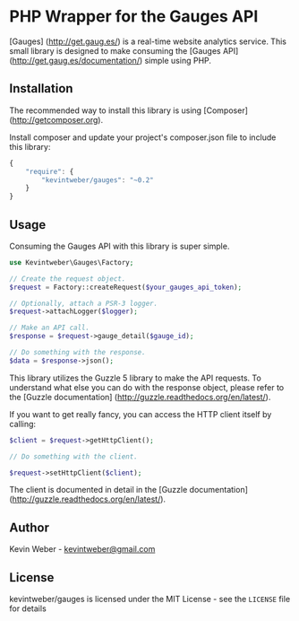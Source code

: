PHP Wrapper for the Gauges API
==============================

[Gauges] (http://get.gaug.es/) is a real-time website analytics service.
This small library is designed to make consuming the
[Gauges API] (http://get.gaug.es/documentation/) simple using PHP.

Installation
------------

The recommended way to install this library is using
[Composer] (http://getcomposer.org).

Install composer and update your project's composer.json file to
include this library:

```javascript
{
    "require": {
        "kevintweber/gauges": "~0.2"
    }
}
```

Usage
----

Consuming the Gauges API with this library is super simple.

```php
use Kevintweber\Gauges\Factory;

// Create the request object.
$request = Factory::createRequest($your_gauges_api_token);

// Optionally, attach a PSR-3 logger.
$request->attachLogger($logger);

// Make an API call.
$response = $request->gauge_detail($gauge_id);

// Do something with the response.
$data = $response->json();
```

This library utilizes the Guzzle 5 library to make the API requests.
To understand what else you can do with the response object, please
refer to the [Guzzle documentation] (http://guzzle.readthedocs.org/en/latest/).

If you want to get really fancy, you can access the HTTP client itself
by calling:

```php
$client = $request->getHttpClient();

// Do something with the client.

$request->setHttpClient($client);
```

The client is documented in detail in the
[Guzzle documentation] (http://guzzle.readthedocs.org/en/latest/).

Author
------

Kevin Weber - <kevintweber@gmail.com>

License
-------

kevintweber/gauges is licensed under the MIT License - see the `LICENSE` file for details
